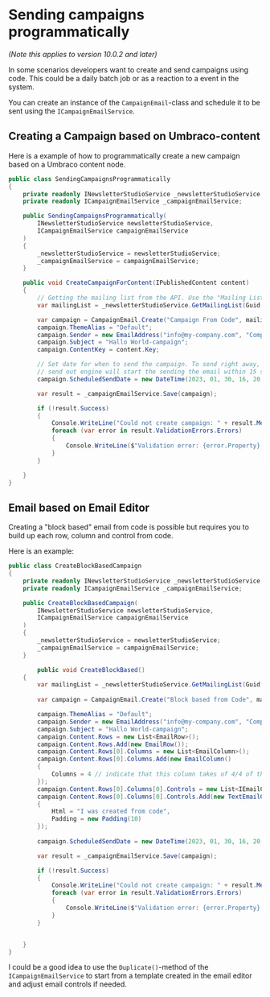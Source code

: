 # Sending campaigns programmatically
*(Note this applies to version 10.0.2 and later)*

In some scenarios developers want to create and send campaigns using code. This could be a daily batch job or as a reaction to a event in the system.

You can create an instance of the `CampaignEmail`-class and schedule it to be sent using the `ICampaignEmailService`.

## Creating a Campaign based on Umbraco-content
Here is a example of how to programmatically create a new campaign based on a Umbraco content node.

```csharp
public class SendingCampaignsProgrammatically
{
	private readonly INewsletterStudioService _newsletterStudioService;
	private readonly ICampaignEmailService _campaignEmailService;

	public SendingCampaignsProgrammatically(
		INewsletterStudioService newsletterStudioService,
		ICampaignEmailService campaignEmailService
	)
	{
		_newsletterStudioService = newsletterStudioService;
		_campaignEmailService = campaignEmailService;
	}

	public void CreateCampaignForContent(IPublishedContent content)
	{
		// Getting the mailing list from the API. Use the "Mailing List Picker" data type to avoid hard coding values.
		var mailingList = _newsletterStudioService.GetMailingList(Guid.Parse("10e650af-b90a-4792-82d4-b11069a9ec56"));

		var campaign = CampaignEmail.Create("Campaign From Code", mailingList);
		campaign.ThemeAlias = "Default";
		campaign.Sender = new EmailAddress("info@my-company.com", "Company Inc");
		campaign.Subject = "Hallo World-campaign";
		campaign.ContentKey = content.Key;

		// Set date for when to send the campaign. To send right away, use DateTime.Now and the  
		// send out engine will start the sending the email within 15 seconds.
		campaign.ScheduledSendDate = new DateTime(2023, 01, 30, 16, 20, 00);

		var result = _campaignEmailService.Save(campaign);

		if (!result.Success)
		{
			Console.WriteLine("Could not create campaign: " + result.Message);
			foreach (var error in result.ValidationErrors.Errors)
			{
				Console.WriteLine($"Validation error: {error.Property} {error.ErrorAlias} {error.InternalDescription}");
			}
		}

	}
}
```

## Email based on Email Editor
Creating a "block based" email from code is possible but requires you to build up each row, column and control from code. 

Here is an example:


```csharp
public class CreateBlockBasedCampaign
{
	private readonly INewsletterStudioService _newsletterStudioService;
	private readonly ICampaignEmailService _campaignEmailService;

	public CreateBlockBasedCampaign(
		INewsletterStudioService newsletterStudioService,
		ICampaignEmailService campaignEmailService
	)
	{
		_newsletterStudioService = newsletterStudioService;
		_campaignEmailService = campaignEmailService;
	}

		public void CreateBlockBased()
    {
        var mailingList = _newsletterStudioService.GetMailingList(Guid.Parse("10e650af-b90a-4792-82d4-b11069a9ec56"));
			
        var campaign = CampaignEmail.Create("Block based from Code", mailingList);

        campaign.ThemeAlias = "Default";
        campaign.Sender = new EmailAddress("info@my-company.com", "Company Inc");
        campaign.Subject = "Hallo World-campaign";
        campaign.Content.Rows = new List<EmailRow>();
        campaign.Content.Rows.Add(new EmailRow());
        campaign.Content.Rows[0].Columns = new List<EmailColumn>();
        campaign.Content.Rows[0].Columns.Add(new EmailColumn()
        {
            Columns = 4 // indicate that this column takes of 4/4 of the grid columns.
        });
        campaign.Content.Rows[0].Columns[0].Controls = new List<IEmailControl>();
        campaign.Content.Rows[0].Columns[0].Controls.Add(new TextEmailControlData()
        {
            Html = "I was created from code",
            Padding = new Padding(10)
        });
        
        campaign.ScheduledSendDate = new DateTime(2023, 01, 30, 16, 20, 00);

		var result = _campaignEmailService.Save(campaign);

		if (!result.Success)
		{
			Console.WriteLine("Could not create campaign: " + result.Message);
			foreach (var error in result.ValidationErrors.Errors)
			{
				Console.WriteLine($"Validation error: {error.Property} {error.ErrorAlias} {error.InternalDescription}");
			}
		}


	}
}
```

I could be a good idea to use the `Duplicate()`-method of the `ICampaignEmailService` to start from a template created in the email editor and adjust email controls if needed.
